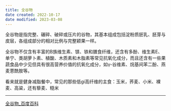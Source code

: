 ```yaml
---
title: 全谷物
date created: 2022-10-17
date modified: 2023-03-08
---
```


全谷物是指完整、碾碎、破碎或压片的谷物，其基本组成包括淀粉质胚乳、胚芽与皮层，各组成部分的相对比例与完整颖果一样。

全谷物不仅含有丰富的B族维生素、镁、铁和膳食纤维，还含有多酚、维生素E、单宁、类胡萝卜素、植酸、木质素和木脂素等常见抗氧化成分，而且还含有一些果蔬食品中少见但具有很高营养价值的抗氧化成分，如γ-谷维素、烷基间苯二酚、燕麦蒽酰胺等。

看来就是健身减脂餐中，常见的那些低gi高纤维的主食：玉米，荞麦、小米、裸麦、高粱，还有藜麦、糙米

---

[全谷物_百度百科](https://baike.baidu.com/item/全谷物/432640)
